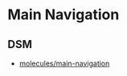 # Main Navigation

## DSM
* [molecules/main-navigation](https://ultimaker.invisionapp.com/dsm/ultimaker/ultimaker-com/asset/components/)
